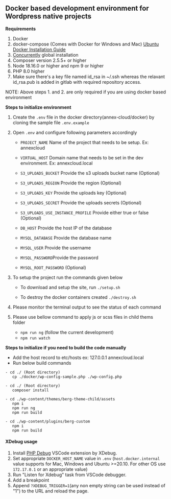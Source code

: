 ## Docker based development environment for Wordpress native projects

**Requirements**

1.  Docker
2.  docker-compose (Comes with Docker for Windows and Mac) [Ubuntu Docker Installation Guide](https://www.digitalocean.com/community/tutorials/how-to-install-and-use-docker-compose-on-ubuntu-20-04)
3.  [Concurrently](https://www.npmjs.com/package/concurrently) global installation
4.  Composer version 2.5.5+ or higher
5.  Node 18.16.0 or higher and npm 9 or higher
6.  PHP 8.0 higher
7.  Make sure there's a key file named id_rsa in ~/.ssh whereas the relavant id_rsa.pub is added in gitlab with required repository access.

NOTE: Above steps 1. and 2. are only required if you are using docker based environment

**Steps to initialize environment**

1. Create the `.env` file in the docker directory(annex-cloud/docker) by cloning the sample file `.env.example`

2. Open `.env` and configure following parameters accordingly

   - `PROJECT_NAME` Name of the project that needs to be setup. Ex: annexcloud

   - `VIRTUAL_HOST` Domain name that needs to be set in the dev environment. Ex: annexcloud.local

   - `S3_UPLOADS_BUCKET` Provide the s3 uploads bucket name (Optional)

   - `S3_UPLOADS_REGION` Provide the region (Optional)

   - `S3_UPLOADS_KEY` Provide the uploads key (Optional)

   - `S3_UPLOADS_SECRET` Provide the uploads secrets (Optional)

   - `S3_UPLOADS_USE_INSTANCE_PROFILE` Provide either true or false (Optional)

   - `DB_HOST` Provide the host IP of the database

   - `MYSQL_DATABASE` Provide the database name

   - `MYSQL_USER` Provide the username

   - `MYSQL_PASSWORD`Provide the password

   - `MYSQL_ROOT_PASSWORD` (Optional)

3. To setup the project run the commands given below

   - To download and setup the site, run `./setup.sh`

   - To destroy the docker containers created `./destroy.sh`

4. Please monitor the terminal output to see the status of each command
5. Please use bellow command to apply js or scss files in child thems folder
   - `npm run ng` (follow the current development)
   - `npm run watch`

**Steps to initialize if you need to build the code manually**

- Add the host record to etc/hosts ex: 127.0.0.1 annexcloud.local
- Run below build commands

```
- cd ./ (Root directory)
   cp ./docker/wp-config-sample.php ./wp-config.php

- cd ./ (Root directory)
   composer install

- cd ./wp-content/themes/berg-theme-child/assets
   npm i
   npm run ng
   npm run build

- cd ./wp-content/plugins/berg-custom
   npm i
   npm run build

```

#### XDebug usage

1. Install [PHP Debug](https://marketplace.visualstudio.com/items?itemName=xdebug.php-debug) VSCode extension by XDebug.
2. Set appropriate `DOCKER_HOST_NAME` value in `.env` (`host.docker.internal` value supports for Mac, Windows and Ubuntu >=20.10. For other OS use `172.17.0.1` or an appropriate value)
3. Run "Listen for Xdebug" task from VSCode debugger.
4. Add a breakpoint
5. Append `?XDEBUG_TRIGGER=1`(any non empty string can be used instead of "1") to the URL and reload the page.
